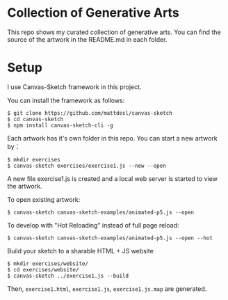 # Collection of Generative Arts

This repo shows my curated collection of generative arts. You can find the source of the artwork in the README.md in each folder. 


# Setup

I use Canvas-Sketch framework in this project.

You can install the framework as follows:

```
$ git clone https://github.com/mattdesl/canvas-sketch
$ cd canvas-sketch
$ npm install canvas-sketch-cli -g
```

Each artwork has it's own folder in this repo. You can start a new artwork by：
```
$ mkdir exercises
$ canvas-sketch exercises/exercise1.js --new --open
```
A new file exercise1.js is created and a local web server is started to view the artwork.

To open existing artwork:
```
$ canvas-sketch canvas-sketch-examples/animated-p5.js --open
```

To develop with "Hot Reloading" instead of full page reload:
```
$ canvas-sketch canvas-sketch-examples/animated-p5.js --open --hot
```

Build your sketch to a sharable HTML + JS website
```
$ mkdir exercises/website/
$ cd exercises/website/
$ canvas-sketch ../exercise1.js --build
```
Then, `exercise1.html`, `exercise1.js`, `exercise1.js.map` are generated.
